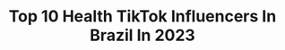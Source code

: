 ---
title: Top 10 Health TikTok Influencers In Brazil In 2023
description: >-
  Find top health TikTok influencers in Brazil in 2023. Most popular hashtags: #fyp #viral #health #motivation.
platform: TikTok
hits: 45
text_top: Analyze the best TikTok profiles on inBeat.
text_bottom: Our database aggregates 45 TikTok influencers like this in Brazil for you to connect with.
profiles:
  - username: "maythearo"
    fullname: >-
      *audible pain*
    bio: >-
      🇧🇷 might take breaks because of ✨mental health✨ but yea i'm good any pronouns
    location: "Brazil"
    followers: 89900
    engagement: 2577
    commentsToLikes: 0.008458
    id: ck9aa77p0jcem0j784ce2696w
    verified: false
    hashtags: "#sketchbook, #sketch, #doodles, #myart"
  - username: "thais_health"
    fullname: >-
      THAIS R FIGUEIREDO
    bio: >-
      Personal Trainer - USP 🥇 Nutritionist 🍷 Best Trainer Instagram @thais_health
    location: "Brazil"
    followers: 185500
    engagement: 551
    commentsToLikes: 0.012375
    id: ckc8318q43o0y0j23dh3x7nlk
    verified: false
    hashtags: "#emagrecimento, #treinoemcasa, #fitness, #lol"
  - username: "kakallil"
    fullname: >-
      Kakallil
    bio: >-
      Mogi das Cruzes - SP Sigam o meu Instagram Pitbull.mika 😊 Story diários 😊
    location: "Brazil"
    followers: 407300
    engagement: 1529
    commentsToLikes: 0.009825
    id: ck94g3xsge5600j782hoohc9v
    verified: false
    hashtags: "#cutedog, #dog, #cachorro, #tiktokdog"
  - username: "pripaderni"
    fullname: >-
      Pripaderni
    bio: >-
      Fisioterapeuta Pilates & Yoga 🧘‍♀️ Siga no Instagram @pripaderni
    location: "Brazil"
    followers: 283000
    engagement: 506
    commentsToLikes: 0.022597
    id: ck8vxll5prfkn0j78ufoegega
    verified: false
    hashtags: "#lifestyle, #motivation, #healthy, #saude"
  - username: "femedeirostt"
    fullname: >-
      femedeirostt
    bio: >-
      
    location: "Brazil"
    followers: 310900
    engagement: 498
    commentsToLikes: 0.015793
    id: ckahwktm3r8kk0i780go75evg
    verified: true
    hashtags: "#bemestar, #familia, #viral, #health"
  - username: "incondicionall"
    fullname: >-
      🍐
    bio: >-
      um poquinho de tudo que gosto um poquinho de mim
    location: "Brazil"
    followers: 112800
    engagement: 358
    commentsToLikes: 0.004405
    id: ckbf53lx2tu8e0j231a9ves31
    verified: false
    hashtags: "#motivation, #gym, #healthy, #eatclean"
  - username: "babibroska"
    fullname: >-
      BabiBroska
    bio: >-
      Estou no Kwai como BabiBroska
    location: "Brazil"
    followers: 107700
    engagement: 315
    commentsToLikes: 0.011508
    id: ck930jvvsb4op0j78glbfb13u
    verified: false
    hashtags: "#gluteo, #putafaceon, #brazil, #desafiobabifit"
  - username: "alessandra.ressam"
    fullname: >-
      alessandraressam_nut
    bio: >-
      Instagram 👆🏻 ✨Seja como o sol, tenha luz própria. ✨
    location: "Brazil"
    followers: 3369
    engagement: 792
    commentsToLikes: 0.159583
    id: cka8h9xwua1rm0i78jjmghyi0
    verified: false
    hashtags: "#fyp, #dublagem, #viral, #humor"
  - username: "aesthetic__soft___"
    fullname: >-
      Maria Laura
    bio: >-
      Obrigado pelos 49k✨ Flopada 🇧🇷 🇮🇹
    location: "Brazil"
    followers: 49000
    engagement: 1966
    commentsToLikes: 0.015279
    id: ckb1329zdr8660j23aymam3a0
    verified: false
    hashtags: "#fyp, #foryou, #foryoupage, #fypg"
  - username: "oftalmologistamt"
    fullname: >-
      Dr. Renan | Oftalmo
    bio: >-
      Cuido da saúde dos seus olhos Insta👉🏼 @oftalmologistamt #ophthalmologist
    location: "Brazil"
    followers: 26400
    engagement: 536
    commentsToLikes: 0.084092
    id: ckcdkqj9i9evt0j239iy8tzci
    verified: false
    hashtags: "#oftalmologistamt, #eyedoctor, #surgery, #drrenanferreira"
---